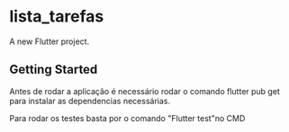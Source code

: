 # lista_tarefas

A new Flutter project.

## Getting Started

Antes de rodar a aplicação é necessário rodar o comando flutter pub get para instalar as dependencias necessárias.

Para rodar os testes basta por o comando "Flutter test"no CMD